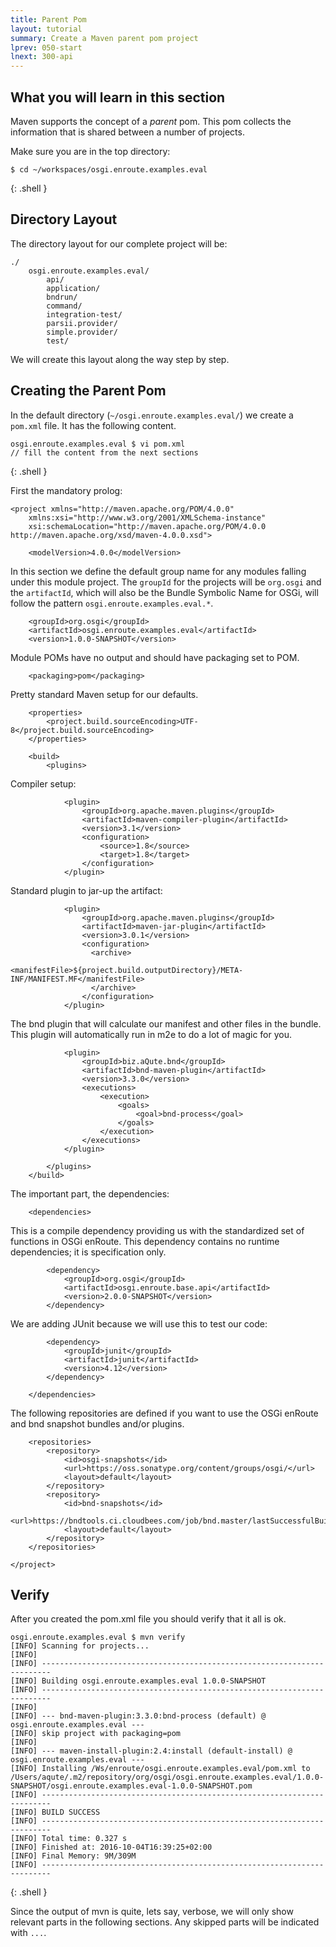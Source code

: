 ```yaml
---
title: Parent Pom
layout: tutorial
summary: Create a Maven parent pom project
lprev: 050-start
lnext: 300-api
---
```


## What you will learn in this section

Maven supports the concept of a _parent_ pom. This pom collects the information
that is shared between a number of projects.

Make sure you are in the top directory:

	$ cd ~/workspaces/osgi.enroute.examples.eval
{: .shell }

## Directory Layout

The directory layout for our complete project will be:

	./
		osgi.enroute.examples.eval/
			api/
			application/
			bndrun/
			command/
			integration-test/
			parsii.provider/
			simple.provider/
			test/

We will create this layout along the way step by step.
			
## Creating the Parent Pom

In the default directory (`~/osgi.enroute.examples.eval/`) we create a `pom.xml`
file. It has the following content.

	osgi.enroute.examples.eval $ vi pom.xml
	// fill the content from the next sections
{: .shell } 
	

First the mandatory prolog:

	<project xmlns="http://maven.apache.org/POM/4.0.0" 
		xmlns:xsi="http://www.w3.org/2001/XMLSchema-instance" 
		xsi:schemaLocation="http://maven.apache.org/POM/4.0.0 http://maven.apache.org/xsd/maven-4.0.0.xsd">

		<modelVersion>4.0.0</modelVersion>
		
In this section we define the default group name for any modules falling under this
module project. The `groupId` for the projects will be `org.osgi` and the `artifactId`, which
will also be the Bundle Symbolic Name for OSGi, will follow the pattern 
`osgi.enroute.examples.eval.*`.


		<groupId>org.osgi</groupId>
		<artifactId>osgi.enroute.examples.eval</artifactId>
		<version>1.0.0-SNAPSHOT</version>
		
Module POMs have no output and should have packaging set to POM.

		<packaging>pom</packaging>

Pretty standard Maven setup for our defaults.
	
		<properties>
			<project.build.sourceEncoding>UTF-8</project.build.sourceEncoding>
		</properties>
	  
		<build>
			<plugins>
			
Compiler setup:

				<plugin>
					<groupId>org.apache.maven.plugins</groupId>
					<artifactId>maven-compiler-plugin</artifactId>
					<version>3.1</version>
					<configuration>
						<source>1.8</source>
						<target>1.8</target>
					</configuration>
				</plugin>

Standard plugin to jar-up the artifact:
				
				<plugin>
					<groupId>org.apache.maven.plugins</groupId>
					<artifactId>maven-jar-plugin</artifactId>
					<version>3.0.1</version>
					<configuration>
			          <archive>
			            <manifestFile>${project.build.outputDirectory}/META-INF/MANIFEST.MF</manifestFile>
			          </archive>
					</configuration>
				</plugin>
		
The bnd plugin that will calculate our manifest and other files in the bundle. This 
plugin will automatically run in m2e to do a lot of magic for you.

				<plugin>
					<groupId>biz.aQute.bnd</groupId>
					<artifactId>bnd-maven-plugin</artifactId>
					<version>3.3.0</version>
					<executions>
						<execution>
							<goals>
								<goal>bnd-process</goal>
							</goals>
						</execution>
					</executions>
				</plugin>
				
			</plugins>
		</build>

The important part, the dependencies:
		
		<dependencies>

This is a compile dependency providing us with the standardized set of functions
in OSGi enRoute. This dependency contains no runtime dependencies; it is specification
only. 

			<dependency>
				<groupId>org.osgi</groupId>
				<artifactId>osgi.enroute.base.api</artifactId>
				<version>2.0.0-SNAPSHOT</version>
			</dependency>

We are adding JUnit because we will use this to test our code:
			
			<dependency>
				<groupId>junit</groupId>
				<artifactId>junit</artifactId>
				<version>4.12</version>
			</dependency>
			
		</dependencies>

The following repositories are defined if you want to use the OSGi enRoute and bnd
snapshot bundles and/or plugins.
		
		<repositories>
			<repository>
				<id>osgi-snapshots</id>
				<url>https://oss.sonatype.org/content/groups/osgi/</url>
				<layout>default</layout>
			</repository>
			<repository>
				<id>bnd-snapshots</id>
				<url>https://bndtools.ci.cloudbees.com/job/bnd.master/lastSuccessfulBuild/artifact/dist/bundles/</url>
				<layout>default</layout>
			</repository>
		</repositories>

	</project>

## Verify

After you created the pom.xml file you should verify that it all is ok.

	osgi.enroute.examples.eval $ mvn verify
	[INFO] Scanning for projects...
	[INFO]                                                                         
	[INFO] ------------------------------------------------------------------------
	[INFO] Building osgi.enroute.examples.eval 1.0.0-SNAPSHOT
	[INFO] ------------------------------------------------------------------------
	[INFO] 
	[INFO] --- bnd-maven-plugin:3.3.0:bnd-process (default) @ osgi.enroute.examples.eval ---
	[INFO] skip project with packaging=pom
	[INFO] 
	[INFO] --- maven-install-plugin:2.4:install (default-install) @ osgi.enroute.examples.eval ---
	[INFO] Installing /Ws/enroute/osgi.enroute.examples.eval/pom.xml to /Users/aqute/.m2/repository/org/osgi/osgi.enroute.examples.eval/1.0.0-SNAPSHOT/osgi.enroute.examples.eval-1.0.0-SNAPSHOT.pom
	[INFO] ------------------------------------------------------------------------
	[INFO] BUILD SUCCESS
	[INFO] ------------------------------------------------------------------------
	[INFO] Total time: 0.327 s
	[INFO] Finished at: 2016-10-04T16:39:25+02:00
	[INFO] Final Memory: 9M/309M
	[INFO] ------------------------------------------------------------------------
{: .shell }

Since the output of mvn is quite, lets say, verbose, we will only show relevant parts in the
following sections. Any skipped parts will be indicated with `...`.

